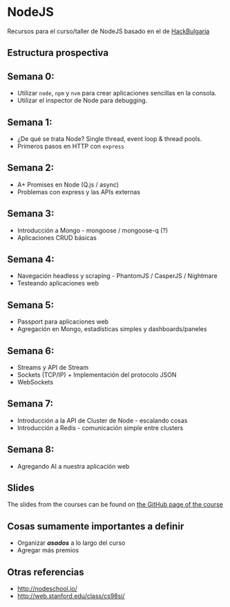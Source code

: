 NodeJS
=========

Recursos para el curso/taller de NodeJS basado en el de [HackBulgaria](https://github.com/HackBulgaria/NodeJS-1)

## Estructura prospectiva

## Semana 0:

* Utilizar `node`, `npm` y `nvm` para crear aplicaciones sencillas en la consola.
* Utilizar el inspector de Node para debugging.

## Semana 1:

* ¿De qué se trata Node? Single thread, event loop & thread pools.
* Primeros pasos en HTTP con `express`

## Semana 2:

* A+ Promises en Node (Q.js / async)
* Problemas con express y las APIs externas

## Semana 3:

* Introducción a Mongo - mongoose / mongoose-q (?)
* Aplicaciones CRUD básicas

## Semana 4:

* Navegación headless y scraping - PhantomJS / CasperJS / Nightmare
* Testeando aplicaciones web

## Semana 5:

* Passport para aplicaciones web
* Agregación en Mongo, estadísticas simples y dashboards/paneles

## Semana 6:

* Streams y API de Stream
* Sockets (TCP/IP) + Implementación del protocolo JSON
* WebSockets

## Semana 7:

* Introducción a la API de Cluster de Node - escalando cosas
* Introducción a Redis - comunicación simple entre clusters

## Semana 8:

* Agregando AI a nuestra aplicación web

## Slides
The slides from the courses can be found on [the GitHub page of the course](http://hackbulgaria.github.io/NodeJS-1/)

## Cosas sumamente importantes a definir

* Organizar ***asados*** a lo largo del curso
* Agregar más premios
 
## Otras referencias

* http://nodeschool.io/
* http://web.stanford.edu/class/cs98si/
